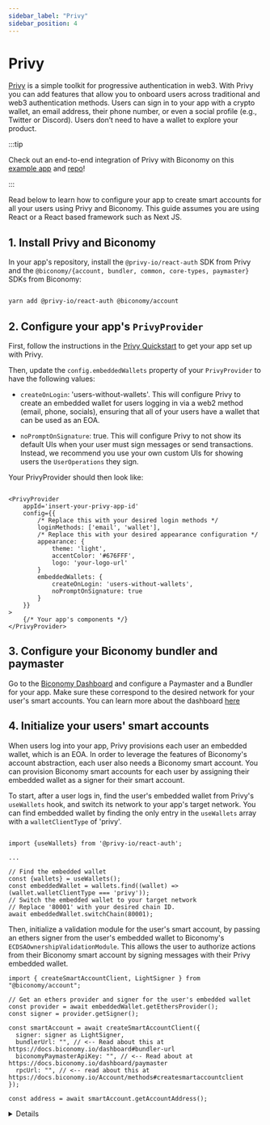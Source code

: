 ```yaml
---
sidebar_label: "Privy"
sidebar_position: 4
---
```


# Privy

[Privy](https://docs.privy.io/) is a simple toolkit for progressive authentication in web3. With Privy you can add features that allow you to onboard users across traditional and web3 authentication methods. Users can sign in to your app with a crypto wallet, an email address, their phone number, or even a social profile (e.g., Twitter or Discord). Users don’t need to have a wallet to explore your product.

:::tip

Check out an end-to-end integration of Privy with Biconomy on this [example app](https://biconomy-example.privy.io/) and [repo](https://github.com/privy-io/biconomy-example)!

:::

Read below to learn how to configure your app to create smart accounts for all your users using Privy and Biconomy. This guide assumes you are using React or a React based framework such as Next JS.

## 1. Install Privy and Biconomy

In your app's repository, install the `@privy-io/react-auth` SDK from Privy and the `@biconomy/{account, bundler, common, core-types, paymaster}` SDKs from Biconomy:

```bash

yarn add @privy-io/react-auth @biconomy/account

```

## 2. Configure your app's `PrivyProvider`

First, follow the instructions in the [Privy Quickstart](https://docs.privy.io/guide/quickstart) to get your app set up with Privy.

Then, update the `config.embeddedWallets` property of your `PrivyProvider` to have the following values:

- `createOnLogin`: 'users-without-wallets'. This will configure Privy to create an embedded wallet for users logging in via a web2 method (email, phone, socials), ensuring that all of your users have a wallet that can be used as an EOA.

- `noPromptOnSignature`: true. This will configure Privy to not show its default UIs when your user must sign messages or send transactions. Instead, we recommend you use your own custom UIs for showing users the `UserOperations` they sign.

Your PrivyProvider should then look like:

```tsx

<PrivyProvider
    appId='insert-your-privy-app-id'
    config={{
        /* Replace this with your desired login methods */
        loginMethods: ['email', 'wallet'],
        /* Replace this with your desired appearance configuration */
        appearance: {
            theme: 'light',
            accentColor: '#676FFF',
            logo: 'your-logo-url'
        }
        embeddedWallets: {
            createOnLogin: 'users-without-wallets',
            noPromptOnSignature: true
        }
    }}
>
    {/* Your app's components */}
</PrivyProvider>

```

## 3. Configure your Biconomy bundler and paymaster

Go to the [Biconomy Dashboard](https://dashboard.biconomy.io/) and configure a Paymaster and a Bundler for your app. Make sure these correspond to the desired network for your user's smart accounts. You can learn more about the dashboard [here](/dashboard)

## 4. Initialize your users' smart accounts

When users log into your app, Privy provisions each user an embedded wallet, which is an EOA. In order to leverage the features of Biconomy's account abstraction, each user also needs a Biconomy smart account. You can provision Biconomy smart accounts for each user by assigning their embedded wallet as a signer for their smart account.

To start, after a user logs in, find the user's embedded wallet from Privy's `useWallets` hook, and switch its network to your app's target network. You can find embedded wallet by finding the only entry in the `useWallets` array with a `walletClientType` of 'privy'.

```tsx

import {useWallets} from '@privy-io/react-auth';

...

// Find the embedded wallet
const {wallets} = useWallets();
const embeddedWallet = wallets.find((wallet) => (wallet.walletClientType === 'privy'));
// Switch the embedded wallet to your target network
// Replace '80001' with your desired chain ID.
await embeddedWallet.switchChain(80001);

```

Then, initialize a validation module for the user's smart account, by passing an ethers signer from the user's embedded wallet to Biconomy's `ECDSAOwnershipValidationModule`. This allows the user to authorize actions from their Biconomy smart account by signing messages with their Privy embedded wallet.

```tsx
import { createSmartAccountClient, LightSigner } from "@biconomy/account";

// Get an ethers provider and signer for the user's embedded wallet
const provider = await embeddedWallet.getEthersProvider();
const signer = provider.getSigner();

const smartAccount = await createSmartAccountClient({
  signer: signer as LightSigner,
  bundlerUrl: "", // <-- Read about this at https://docs.biconomy.io/dashboard#bundler-url
  biconomyPaymasterApiKey: "", // <-- Read about at https://docs.biconomy.io/dashboard/paymaster
  rpcUrl: "", // <-- read about this at https://docs.biconomy.io/Account/methods#createsmartaccountclient
});

const address = await smartAccount.getAccountAddress();
```

<details>
Note: if your app uses React, you can store the user's Biconomy smartAccount in a React context that wraps your application. This allows you to easily access the smart account from your app's pages and components. You can see an example of this in Privy's [example app](https://github.com/privy-io/biconomy-example).

</details>
